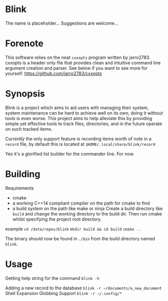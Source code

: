 # Blink
The name is placeholder...
Suggestions are welcome...
# Forenote
This software relies on the neat `cxxopts` program written by jarro2783.
cxxopts is a header only file that provides clean and intuitive command 
line argument creation and parser.
See below if you want to see more for yourself.
https://github.com/jarro2783/cxxopts

# Synopsis
Blink is a project which aims to aid users with managing their system, system maintenance 
can be hard to achieve well on its own, doing it without tools is even worse.
This project aims to help alleviate this by providing simple yet effective tools to track 
files, directories, and in the future operate on such tracked items.

Currently the only support feature is recording items worth of note in a `record` file, 
by default this is located at `$HOME/.local/share/blink/record`

Yes it's a glorified list builder for the commander line. 
For now.

# Building
Requirements
- cmake
- a working C++14 compliant compiler on the path for cmake to find
- a build system on the path like make or ninja
Create a build directory like `build` and change the working directory to the build dir.
Then run cmake whilst specifying the project root directory.

example
`cd /data/repos/blink`
`mkdir build && cd build`
`cmake ..`

The binary should now be found in `./bin` from the build directory named `blink`.

# Usage
Getting help string for the command
`blink -h`

Adding a new record to the database 
`blink -r ~/documents/a_new_document`
Shell Expansion Globbing Support
`blink -r ~/.config/*`
